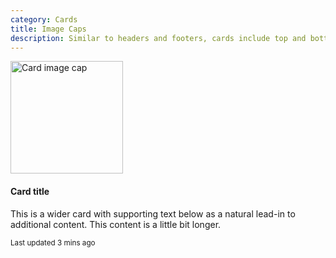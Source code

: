 ```yaml
---
category: Cards
title: Image Caps
description: Similar to headers and footers, cards include top and bottom image caps.
---
```

  <div class="card">
    <img class="card-img-top" data-src="holder.js/100px180?text=Image" height="180" alt="Card image cap">
    <div class="card-body">
      <h4 class="card-title">Card title</h4>
      <p class="card-text">This is a wider card with supporting text below as a natural lead-in to additional content. This content is a little bit longer.</p>
      <p class="card-text"><small class="text-muted">Last updated 3 mins ago</small></p>
    </div>
  </div>
